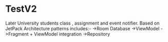# TestV2
Later
University students class , assignment and event notifier.
Based on JetPack Architecture patterns includes:-
      ->Room Database 
      ->ViewModel
      ->Fragment + ViewModel integration
      ->Repository
